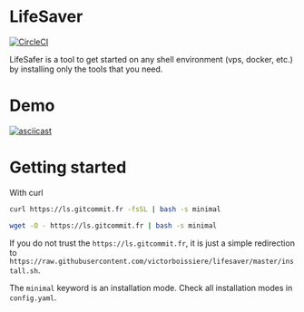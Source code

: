 # LifeSaver

[![CircleCI](https://circleci.com/gh/victorboissiere/lifesaver.svg?style=svg)](https://circleci.com/gh/victorboissiere/lifesaver)

LifeSafer is a tool to get started on any shell environment (vps, docker, etc.)
by installing only the tools that you need.

# Demo

[![asciicast](https://asciinema.org/a/xylgNrCWHdO0x9wfERJzAKwKu.png)](https://asciinema.org/a/xylgNrCWHdO0x9wfERJzAKwKu)

# Getting started

With curl
```bash
curl https://ls.gitcommit.fr -fsSL | bash -s minimal
```

```bash
wget -O - https://ls.gitcommit.fr | bash -s minimal
```

If you do not trust the `https://ls.gitcommit.fr`, it is just a simple redirection to `https://raw.githubusercontent.com/victorboissiere/lifesaver/master/install.sh`.

The `minimal` keyword is an installation mode. Check all installation modes
in `config.yaml`.


